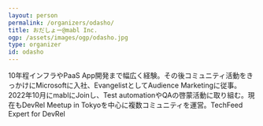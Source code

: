 ```yaml
---
layout: person
permalink: /organizers/odasho/
title: おだしょー@mabl Inc.
ogp: /assets/images/ogp/odasho.jpg
type: organizer
id: odasho
---
```

10年程インフラやPaaS App開発まで幅広く経験。その後コミュニティ活動をきっかけにMicrosoftに入社、EvangelistとしてAudience Marketingに従事。2022年10月にmablにJoinし、Test automationやQAの啓蒙活動に取り組む。現在もDevRel Meetup in Tokyoを中心に複数コミュニティを運営。TechFeed Expert for DevRel
